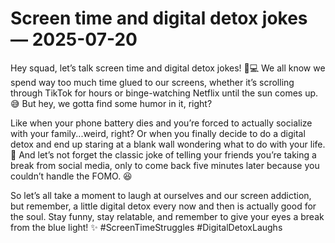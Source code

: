 # Screen time and digital detox jokes — 2025-07-20

Hey squad, let’s talk screen time and digital detox jokes! 📱💻 We all know we spend way too much time glued to our screens, whether it’s scrolling through TikTok for hours or binge-watching Netflix until the sun comes up. 😅 But hey, we gotta find some humor in it, right? 

Like when your phone battery dies and you’re forced to actually socialize with your family...weird, right? Or when you finally decide to do a digital detox and end up staring at a blank wall wondering what to do with your life. 🤪 And let’s not forget the classic joke of telling your friends you’re taking a break from social media, only to come back five minutes later because you couldn’t handle the FOMO. 😆 

So let’s all take a moment to laugh at ourselves and our screen addiction, but remember, a little digital detox every now and then is actually good for the soul. Stay funny, stay relatable, and remember to give your eyes a break from the blue light! ✨ #ScreenTimeStruggles #DigitalDetoxLaughs